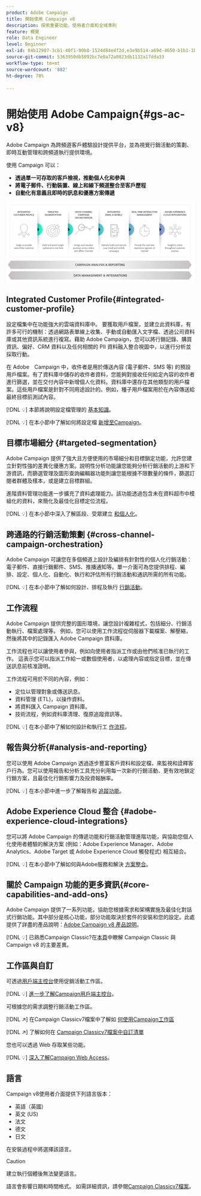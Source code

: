 ```yaml
---
product: Adobe Campaign
title: 開始使用 Campaign v8
description: 探索重要功能、使用者介面和全域準則
feature: 概覽
role: Data Engineer
level: Beginner
exl-id: 04b12907-3cb1-40f1-90b8-1524d84edf2d,e3e9b514-a69d-4650-b1b1-1b76b4f3d63f
source-git-commit: 5363950db5092bc7e0a72a0823db1132a17dda33
workflow-type: tm+mt
source-wordcount: '882'
ht-degree: 78%

---
```


# 開始使用 Adobe Campaign{#gs-ac-v8}

Adobe Campaign 為跨頻道客戶體驗設計提供平台，並為視覺行銷活動的策劃、即時互動管理和跨頻道執行提供環境。

使用 Campaign 可以：

* **透過單一可存取的客戶檢視，推動個人化和參與**
* **將電子郵件、行動裝置、線上和線下頻道整合至客戶歷程**
* **自動化有意義且即時的訊息和優惠方案傳遞**

![](assets/ac-capabilities.png)

## Integrated Customer Profile{#integrated-customer-profile}

設定檔集中在功能強大的雲端資料庫中。 要獲取用戶檔案，並建立此資料庫，有許多可行的機制：透過網路表單線上收集、手動或自動匯入文字檔、透過公司資料庫或其他資訊系統進行複寫。藉助 Adobe Campaign，您可以將行銷記錄、購買資訊、偏好、CRM 資料以及任何相關的 PII 資料融入整合視圖中，以進行分析並採取行動。

在 Adobe　Campaign 中，收件者是用於傳送內容 (電子郵件、SMS 等) 的預設用戶檔案。有了資料庫中儲存的收件者資料，您能夠對接收任何給定內容的收件者進行篩選，並在交付內容中新增個人化資料。資料庫中還存在其他類型的用戶檔案。這些用戶檔案是針對不同用途設計的。例如，種子用戶檔案用於在內容傳送給最終目標前測試內容。

[!DNL :bulb:] 本節將說明設定檔管理的 [基本知識](audiences.md)。

[!DNL :bulb:] 在本小節中了解如何將設定檔 [新增至Campaign](import.md)。

## 目標市場細分 {#targeted-segmentation}

Adobe Campaign 提供了強大且方便使用的市場細分和目標鎖定功能，允許您建立針對性強的差異化優惠方案。說明性分析功能讓您能夠分析行銷活動的上游和下游資訊，而篩選管理及圖形查詢編輯器功能則讓您能根據不限數量的條件，篩選訂閱者群體及樣本，或是建立目標群組。

進階資料管理功能進一步擴充了資料處理能力。該功能透過包含未在資料超市中模組化的資料，來簡化及最佳化目標定位流程。

[!DNL :bulb:] 在本小節中深入了解區段、受眾建立 [和個人化](audiences.md)。

## 跨通路的行銷活動策劃 {#cross-channel-campaign-orchestration}

Adobe Campaign 可讓您在多個頻道上設計及編排有針對性的個人化行銷活動：電子郵件、直接行銷郵件、SMS、推播通知等。單一介面可為您提供排程、編排、設定、個人化、自動化、執行和評估所有行銷活動和通訊所需的所有功能。

[!DNL :bulb:] 在本小節中了解如何設計、排程及執行 [行銷活動](campaigns.md)。

## 工作流程

Adobe Campaign 提供完整的圖形環境，讓您設計複雜程式，包括細分、行銷活動執行、檔案處理等。 例如，您可以使用工作流程從伺服器下載檔案、解壓縮，然後將其中的記錄匯入 Adobe Campaign 資料庫。

工作流程也可以讓使用者參與，例如向使用者指派工作或由他們核准已執行的工作。 這表示您可以指派工作給一或數個使用者，以處理內容或指定目標，並在傳送訊息前核准證明。

工作流程可用於不同的內容，例如：

* 定位以管理對象或傳送訊息。
* 資料管理 (ETL)，以操作資料。
* 將資料匯入 Campaign 資料庫。
* 技術流程，例如資料庫清理、復原追蹤資訊等。

[!DNL :bulb:] 在本小節中了解如何設計和執行工 [作流程](../config/workflows.md)。

## 報告與分析{#analysis-and-reporting}

您可以使用 Adobe Campaign 透過逐步豐富客戶資料和設定檔，來監視和詮釋客戶行為。您可以使用報告和分析工具充分利用每一次新的行銷活動、更有效地鎖定行銷方案，且最佳化行銷影響力及投資報酬率。

[!DNL :bulb:] 在本小節中進一步了解報告和 [追蹤功能](reporting.md)。

## Adobe Experience Cloud 整合 {#adobe-experience-cloud-integrations}

您可以將 Adobe Campaign 的傳遞功能和行銷活動管理進階功能，與協助您個人化使用者體驗的解決方案 (例如：Adobe Experience Manager、Adobe Analytics、Adobe Target 或 Adobe Experience Cloud 觸發程式) 相互結合。

[!DNL :bulb:] 在本小節中了解如何與Adobe服務和解決 [方案整合](../connect/integration.md)。

## 關於 Campaign 功能的更多資訊{#core-capabilities-and-add-ons}

Adobe Campaign 提供了一系列功能，協助您根據需求和架構實施及最佳化對話式行銷功能。其中部分是核心功能，部分功能取決於套件的安裝和您的設定。此處提供了詳盡的產品說明：[Adobe Campaign v8 產品說明](https://helpx.adobe.com/tw/legal/product-descriptions/adobe-campaign-classic---product-description.html)。

[!DNL :bulb:] 已熟悉Campaign Classic?在[本頁](capability-matrix.md)中瞭解 Campaign Classic 與Campaign v8 的主要差異。

## 工作區與自訂

可透過[用戶端主控台](../dev/general-architecture.md)使用促銷活動工作區。

[!DNL :bulb:] [進一步了解Campaign用戶端主控台](../start/connect.md)。

可根據您的需求調整行銷活動工作區。

[!DNL :arrow_upper_right:]  在Campaign Classicv7檔案中了解如 [何使用Campaign工作區](https://experienceleague.adobe.com/docs/campaign-classic/using/getting-started/starting-with-adobe-campaign/campaign-workspace/adobe-campaign-workspace.html?lang=zh-Hant)

[!DNL :arrow_upper_right:]  了解如何在 [Campaign Classicv7檔案中自訂清單](https://experienceleague.adobe.com/docs/campaign-classic/using/getting-started/starting-with-adobe-campaign/campaign-workspace/adobe-campaign-ui-lists.html?lang=zh-Hant)

您也可以透過 Web 存取某些功能。

[!DNL :bulb:] [深入了解Campaign Web Access](../start/connect.md#web-access)。


## 語言

Campaign v8使用者介面提供下列語言版本：

* 英語（英國）
* 英文 (US)
* 法文
* 德文
* 日文

在安裝過程中將選擇該語言。

>[!CAUTION]
>
>建立執行個體後無法變更語言。

語言會影響日期和時間格式。 如需詳細資訊，請參閱[Campaign Classicv7檔案](https://experienceleague.adobe.com/docs/campaign-classic/using/getting-started/starting-with-adobe-campaign/campaign-workspace/adobe-campaign-workspace.html?lang=en#date-and-time)。

